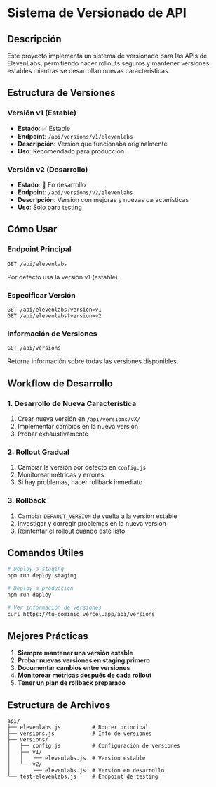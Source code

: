 # Sistema de Versionado de API

## Descripción
Este proyecto implementa un sistema de versionado para las APIs de ElevenLabs, permitiendo hacer rollouts seguros y mantener versiones estables mientras se desarrollan nuevas características.

## Estructura de Versiones

### Versión v1 (Estable)
- **Estado**: ✅ Estable
- **Endpoint**: `/api/versions/v1/elevenlabs`
- **Descripción**: Versión que funcionaba originalmente
- **Uso**: Recomendado para producción

### Versión v2 (Desarrollo)
- **Estado**: 🚧 En desarrollo
- **Endpoint**: `/api/versions/v2/elevenlabs`
- **Descripción**: Versión con mejoras y nuevas características
- **Uso**: Solo para testing

## Cómo Usar

### Endpoint Principal
```
GET /api/elevenlabs
```
Por defecto usa la versión v1 (estable).

### Especificar Versión
```
GET /api/elevenlabs?version=v1
GET /api/elevenlabs?version=v2
```

### Información de Versiones
```
GET /api/versions
```
Retorna información sobre todas las versiones disponibles.

## Workflow de Desarrollo

### 1. Desarrollo de Nueva Característica
1. Crear nueva versión en `/api/versions/vX/`
2. Implementar cambios en la nueva versión
3. Probar exhaustivamente

### 2. Rollout Gradual
1. Cambiar la versión por defecto en `config.js`
2. Monitorear métricas y errores
3. Si hay problemas, hacer rollback inmediato

### 3. Rollback
1. Cambiar `DEFAULT_VERSION` de vuelta a la versión estable
2. Investigar y corregir problemas en la nueva versión
3. Reintentar el rollout cuando esté listo

## Comandos Útiles

```bash
# Deploy a staging
npm run deploy:staging

# Deploy a producción
npm run deploy

# Ver información de versiones
curl https://tu-dominio.vercel.app/api/versions
```

## Mejores Prácticas

1. **Siempre mantener una versión estable**
2. **Probar nuevas versiones en staging primero**
3. **Documentar cambios entre versiones**
4. **Monitorear métricas después de cada rollout**
5. **Tener un plan de rollback preparado**

## Estructura de Archivos

```
api/
├── elevenlabs.js          # Router principal
├── versions.js            # Info de versiones
├── versions/
│   ├── config.js          # Configuración de versiones
│   ├── v1/
│   │   └── elevenlabs.js  # Versión estable
│   └── v2/
│       └── elevenlabs.js  # Versión en desarrollo
└── test-elevenlabs.js     # Endpoint de testing
``` 